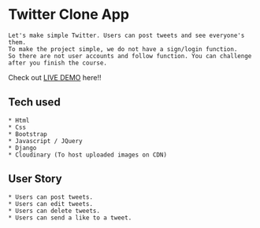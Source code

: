 # Twitter Clone App
```
Let's make simple Twitter. Users can post tweets and see everyone's them.
To make the project simple, we do not have a sign/login function.
So there are not user accounts and follow function. You can challenge after you finish the course.
```
Check out [LIVE DEMO](https://twitter-clone-akshay.herokuapp.com/) here!!

## Tech used
```
* Html
* Css
* Bootstrap
* Javascript / JQuery
* Django
* Cloudinary (To host uploaded images on CDN)

```
## User Story
```
* Users can post tweets.
* Users can edit tweets.
* Users can delete tweets.
* Users can send a like to a tweet.
```
